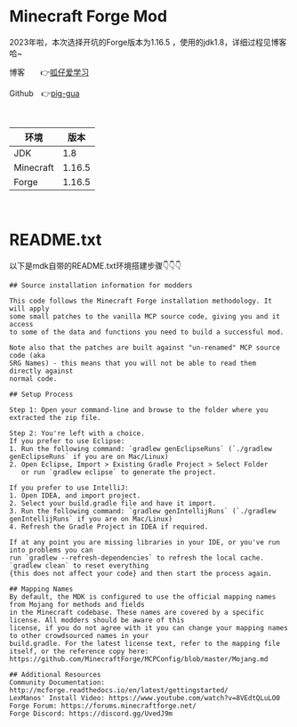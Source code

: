 
# Minecraft Forge Mod

2023年啦，本次选择开坑的Forge版本为1.16.5 ，使用的jdk1.8，详细过程见博客哈~

博客&emsp;&emsp;👉[呱仔爱学习](https://abaaba.cloud/categories/minecraft%E6%A8%A1%E7%BB%84%E5%BC%80%E5%8F%91)

Github&emsp;👉[pig-gua](https://github.com/pig-gua/MinecraftForgeMod)

&nbsp;

| 环境        | 版本     |
|-----------|--------|
| JDK       | 1.8    |
| Minecraft | 1.16.5 |
| Forge     | 1.16.5 |

&nbsp;

# README.txt
以下是mdk自带的README.txt环境搭建步骤👇👇👇
```text
## Source installation information for modders

This code follows the Minecraft Forge installation methodology. It will apply
some small patches to the vanilla MCP source code, giving you and it access 
to some of the data and functions you need to build a successful mod.

Note also that the patches are built against "un-renamed" MCP source code (aka
SRG Names) - this means that you will not be able to read them directly against
normal code.

## Setup Process

Step 1: Open your command-line and browse to the folder where you extracted the zip file.

Step 2: You're left with a choice.
If you prefer to use Eclipse:
1. Run the following command: `gradlew genEclipseRuns` (`./gradlew genEclipseRuns` if you are on Mac/Linux)
2. Open Eclipse, Import > Existing Gradle Project > Select Folder 
   or run `gradlew eclipse` to generate the project.

If you prefer to use IntelliJ:
1. Open IDEA, and import project.
2. Select your build.gradle file and have it import.
3. Run the following command: `gradlew genIntellijRuns` (`./gradlew genIntellijRuns` if you are on Mac/Linux)
4. Refresh the Gradle Project in IDEA if required.

If at any point you are missing libraries in your IDE, or you've run into problems you can 
run `gradlew --refresh-dependencies` to refresh the local cache. `gradlew clean` to reset everything 
{this does not affect your code} and then start the process again.

## Mapping Names
By default, the MDK is configured to use the official mapping names from Mojang for methods and fields 
in the Minecraft codebase. These names are covered by a specific license. All modders should be aware of this
license, if you do not agree with it you can change your mapping names to other crowdsourced names in your 
build.gradle. For the latest license text, refer to the mapping file itself, or the reference copy here:
https://github.com/MinecraftForge/MCPConfig/blob/master/Mojang.md

## Additional Resources
Community Documentation: http://mcforge.readthedocs.io/en/latest/gettingstarted/  
LexManos' Install Video: https://www.youtube.com/watch?v=8VEdtQLuLO0  
Forge Forum: https://forums.minecraftforge.net/  
Forge Discord: https://discord.gg/UvedJ9m  
```
